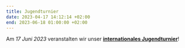 ```yaml
---
title: Jugendturnier
date: 2023-04-17 14:12:14 +02:00
end: 2023-06-18 01:00:00 +02:00
---
```


Am *17 Juni 2023* veranstalten wir unser **[internationales Jugendturnier](/jugend2023/)**!